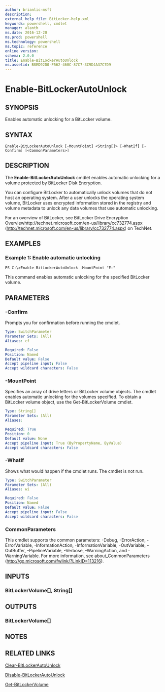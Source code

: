 ```yaml
---
author: brianlic-msft
description: 
external help file: BitLocker-help.xml
keywords: powershell, cmdlet
manager: alanth
ms.date: 2016-12-20
ms.prod: powershell
ms.technology: powershell
ms.topic: reference
online version: 
schema: 2.0.0
title: Enable-BitLockerAutoUnlock
ms.assetid: B8ED92D0-F562-460C-87C7-3C9D4A37C7D9
---
```


# Enable-BitLockerAutoUnlock

## SYNOPSIS
Enables automatic unlocking for a BitLocker volume.

## SYNTAX

```
Enable-BitLockerAutoUnlock [-MountPoint] <String[]> [-WhatIf] [-Confirm] [<CommonParameters>]
```

## DESCRIPTION
The **Enable-BitLockerAutoUnlock** cmdlet enables automatic unlocking for a volume protected by BitLocker Disk Encryption.

You can configure BitLocker to automatically unlock volumes that do not host an operating system.
After a user unlocks the operating system volume, BitLocker uses encrypted information stored in the registry and volume metadata to unlock any data volumes that use automatic unlocking.

For an overview of BitLocker, see BitLocker Drive Encryption Overviewhttp://technet.microsoft.com/en-us/library/cc732774.aspx (http://technet.microsoft.com/en-us/library/cc732774.aspx) on TechNet.

## EXAMPLES

### Example 1: Enable automatic unlocking
```
PS C:\>Enable-BitLockerAutoUnlock -MountPoint "E:"
```

This command enables automatic unlocking for the specified BitLocker volume.

## PARAMETERS

### -Confirm
Prompts you for confirmation before running the cmdlet.

```yaml
Type: SwitchParameter
Parameter Sets: (All)
Aliases: cf

Required: False
Position: Named
Default value: False
Accept pipeline input: False
Accept wildcard characters: False
```

### -MountPoint
Specifies an array of drive letters or BitLocker volume objects.
The cmdlet enables automatic unlocking for the volumes specified.
To obtain a BitLocker volume object, use the Get-BitLockerVolume cmdlet.

```yaml
Type: String[]
Parameter Sets: (All)
Aliases: 

Required: True
Position: 0
Default value: None
Accept pipeline input: True (ByPropertyName, ByValue)
Accept wildcard characters: False
```

### -WhatIf
Shows what would happen if the cmdlet runs.
The cmdlet is not run.

```yaml
Type: SwitchParameter
Parameter Sets: (All)
Aliases: wi

Required: False
Position: Named
Default value: False
Accept pipeline input: False
Accept wildcard characters: False
```

### CommonParameters
This cmdlet supports the common parameters: -Debug, -ErrorAction, -ErrorVariable, -InformationAction, -InformationVariable, -OutVariable, -OutBuffer, -PipelineVariable, -Verbose, -WarningAction, and -WarningVariable. For more information, see about_CommonParameters (http://go.microsoft.com/fwlink/?LinkID=113216).

## INPUTS

### BitLockerVolume[], String[]

## OUTPUTS

### BitLockerVolume[]

## NOTES

## RELATED LINKS

[Clear-BitLockerAutoUnlock](./Clear-BitLockerAutoUnlock.md)

[Disable-BitLockerAutoUnlock](./Disable-BitLockerAutoUnlock.md)

[Get-BitLockerVolume](./Get-BitLockerVolume.md)

